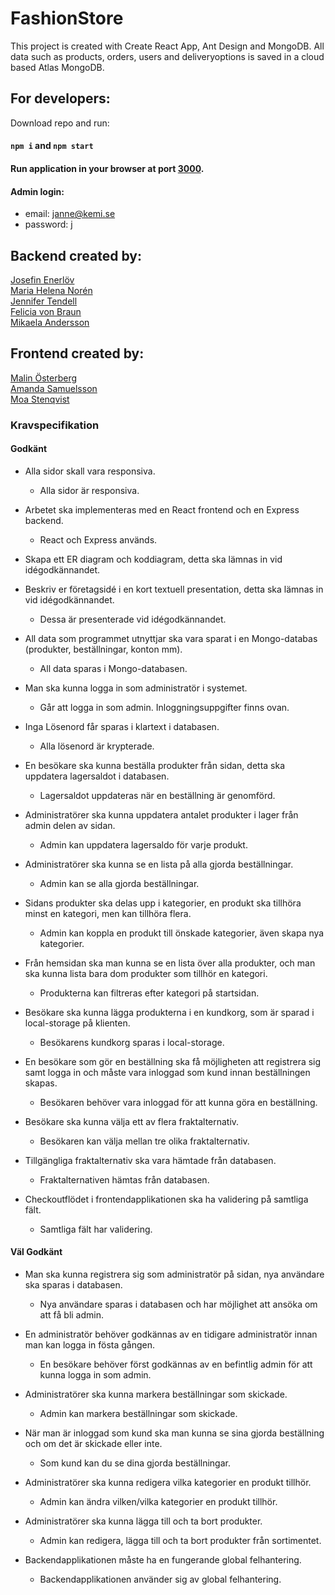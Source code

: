 # FashionStore

This project is created with Create React App, Ant Design and MongoDB. All data such as products, orders, users and deliveryoptions is saved in a cloud based Atlas MongoDB.

## For developers:

Download repo and run: 

#### `npm i` and `npm start`
#### Run application in your browser at port [3000](http://localhost:3000).

#### Admin login:
* email: janne@kemi.se 
* password: j 

## Backend created by:
[Josefin Enerlöv](https://github.com/jenerlov)\
[Maria Helena Norén](mariahelenanoren@gmail.com)\
[Jennifer Tendell](https://github.com/JenniferTendell)\
[Felicia von Braun](https://github.com/feliciavonbraun)\
[Mikaela Andersson](https://github.com/MikaelaAnd)

## Frontend created by:
[Malin Österberg](https://github.com/msmalinosterberg)\
[Amanda Samuelsson](https://github.com/amandasamuelsson)\
[Moa Stenqvist](https://github.com/stonetwix)

### Kravspecifikation
#### Godkänt
- Alla sidor skall vara responsiva. 
  - Alla sidor är responsiva.

- Arbetet ska implementeras med en React frontend och en Express backend.
  - React och Express används.
 
- Skapa ett ER diagram och koddiagram, detta ska lämnas in vid idégodkännandet.
- Beskriv er företagsidé i en kort textuell presentation, detta ska lämnas in vid idégodkännandet.
  - Dessa är presenterade vid idégodkännandet.

- All data som programmet utnyttjar ska vara sparat i en Mongo-databas (produkter, beställningar, konton mm).
  - All data sparas i Mongo-databasen.

- Man ska kunna logga in som administratör i systemet.
  - Går att logga in som admin. Inloggningsuppgifter finns ovan.

- Inga Lösenord får sparas i klartext i databasen.
  - Alla lösenord är krypterade.

- En besökare ska kunna beställa produkter från sidan, detta ska uppdatera lagersaldot i databasen. 
  - Lagersaldot uppdateras när en beställning är genomförd.

- Administratörer ska kunna uppdatera antalet produkter i lager från admin delen av sidan.
  - Admin kan uppdatera lagersaldo för varje produkt.

- Administratörer ska kunna se en lista på alla gjorda beställningar.
  - Admin kan se alla gjorda beställningar.

- Sidans produkter ska delas upp i kategorier, en produkt ska tillhöra minst en kategori, men kan tillhöra flera.
  - Admin kan koppla en produkt till önskade kategorier, även skapa nya kategorier. 

- Från hemsidan ska man kunna se en lista över alla produkter, och man ska kunna lista bara dom produkter som tillhör en kategori.
  - Produkterna kan filtreras efter kategori på startsidan.

- Besökare ska kunna lägga produkterna i en kundkorg, som är sparad i local-storage på klienten.
  - Besökarens kundkorg sparas i local-storage.

- En besökare som gör en beställning ska få möjligheten att registrera sig samt logga in och måste vara inloggad som kund innan beställningen skapas.
  - Besökaren behöver vara inloggad för att kunna göra en beställning. 

- Besökare ska kunna välja ett av flera fraktalternativ.
  - Besökaren kan välja mellan tre olika fraktalternativ.

- Tillgängliga fraktalternativ ska vara hämtade från databasen.
  - Fraktalternativen hämtas från databasen.

- Checkoutflödet i frontendapplikationen ska ha validering på samtliga fält.
  - Samtliga fält har validering. 

#### Väl Godkänt
- Man ska kunna registrera sig som administratör på sidan, nya användare ska sparas i databasen.
  - Nya användare sparas i databasen och har möjlighet att ansöka om att få bli admin. 

- En administratör behöver godkännas av en tidigare administratör innan man kan logga in fösta gången.
  - En besökare behöver först godkännas av en befintlig admin för att kunna logga in som admin.

- Administratörer ska kunna markera beställningar som skickade.
  - Admin kan markera beställningar som skickade. 

- När man är inloggad som kund ska man kunna se sina gjorda beställning och om det är skickade eller inte.
  - Som kund kan du se dina gjorda beställningar. 

- Administratörer ska kunna redigera vilka kategorier en produkt tillhör.
  - Admin kan ändra vilken/vilka kategorier en produkt tillhör. 

- Administratörer ska kunna lägga till och ta bort produkter.
  - Admin kan redigera, lägga till och ta bort produkter från sortimentet. 

- Backendapplikationen måste ha en fungerande global felhantering.
  - Backendapplikationen använder sig av global felhantering. 
